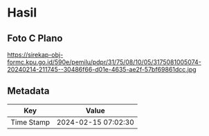 # Hasil

## Foto C Plano

https://sirekap-obj-formc.kpu.go.id/590e/pemilu/pdpr/31/75/08/10/05/3175081005074-20240214-211745--30486f66-d01e-4635-ae2f-57bf69861dcc.jpg


## Metadata

| Key        | Value               |
| ---------- | ------------------- |
| Time Stamp | 2024-02-15 07:02:30 |



